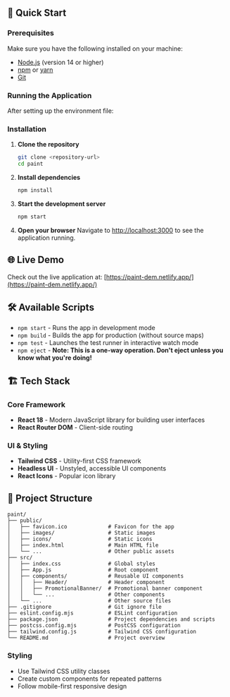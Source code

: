 ## 🚀 Quick Start

### Prerequisites

Make sure you have the following installed on your machine:

- [Node.js](https://nodejs.org/) (version 14 or higher)
- [npm](https://www.npmjs.com/) or [yarn](https://yarnpkg.com/)
- [Git](https://git-scm.com/)

### Running the Application

After setting up the environment file:

### Installation

1. **Clone the repository**

   ```bash
   git clone <repository-url>
   cd paint
   ```

2. **Install dependencies**

   ```bash
   npm install

   ```

3. **Start the development server**

   ```bash
   npm start
   ```

4. **Open your browser**
   Navigate to [http://localhost:3000](http://localhost:3000) to see the application running.

## 🌐 Live Demo

Check out the live application at: [https://paint-dem.netlify.app/](https://paint-dem.netlify.app/)

## 🛠️ Available Scripts

- `npm start` - Runs the app in development mode
- `npm build` - Builds the app for production (without source maps)
- `npm test` - Launches the test runner in interactive watch mode
- `npm eject` - **Note: This is a one-way operation. Don't eject unless you know what you're doing!**

## 🏗️ Tech Stack

### Core Framework

- **React 18** - Modern JavaScript library for building user interfaces
- **React Router DOM** - Client-side routing

### UI & Styling

- **Tailwind CSS** - Utility-first CSS framework
- **Headless UI** - Unstyled, accessible UI components
- **React Icons** - Popular icon library

## 📁 Project Structure

```
paint/
├── public/
│   ├── favicon.ico             # Favicon for the app
│   ├── images/                 # Static images
│   ├── icons/                  # Static icons
│   ├── index.html              # Main HTML file
│   └── ...                     # Other public assets
├── src/
│   ├── index.css               # Global styles
│   ├── App.js                  # Root component
│   ├── components/             # Reusable UI components
│   │   ├── Header/             # Header component
│   │   ├── PromotionalBanner/  # Promotional banner component
│   │   └── ...                 # Other components
│   └── ...                     # Other source files
├── .gitignore                  # Git ignore file
├── eslint.config.mjs           # ESLint configuration
├── package.json                # Project dependencies and scripts
├── postcss.config.mjs          # PostCSS configuration
├── tailwind.config.js          # Tailwind CSS configuration
└── README.md                   # Project overview
```

### Styling

- Use Tailwind CSS utility classes
- Create custom components for repeated patterns
- Follow mobile-first responsive design
